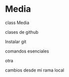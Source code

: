 # Media
class Media


clases de github 


Instalar git

comandos esenciales


otra


cambios desde mi rama local
